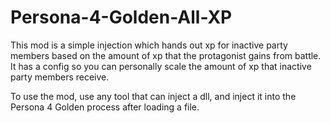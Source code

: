 # Persona-4-Golden-All-XP
This mod is a simple injection which hands out xp for inactive party members based on the amount of xp that the protagonist gains from battle. It has a config so you can personally scale the amount of xp that inactive party members receive.

To use the mod, use any tool that can inject a dll, and inject it into the Persona 4 Golden process after loading a file.

